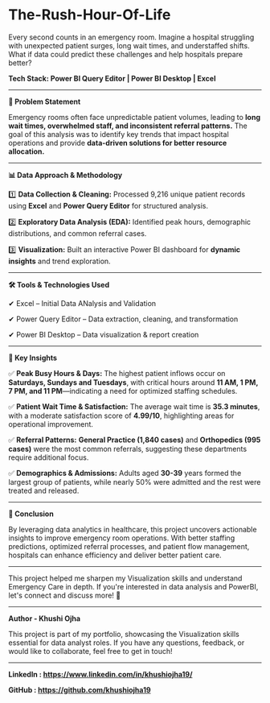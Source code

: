 # The-Rush-Hour-Of-Life
Every second counts in an emergency room. Imagine a hospital struggling with unexpected patient surges, long wait times, and understaffed shifts. What if data could predict these challenges and help hospitals prepare better?

**Tech Stack: Power BI Query Editor | Power BI Desktop | Excel**

---

 **🚨 Problem Statement**
 
Emergency rooms often face unpredictable patient volumes, leading to **long wait times, overwhelmed staff, and inconsistent referral patterns.** The goal of this analysis was to identify key trends that impact hospital operations and provide **data-driven solutions for better resource allocation.**

---

 **📊 Data Approach & Methodology**
 
1️⃣ **Data Collection & Cleaning:** Processed 9,216 unique patient records using **Excel** and **Power Query Editor** for structured analysis.


2️⃣ **Exploratory Data Analysis (EDA):** Identified peak hours, demographic distributions, and common referral cases.


3️⃣ **Visualization:** Built an interactive Power BI dashboard for **dynamic insights** and trend exploration.

---

 **🛠 Tools & Technologies Used**

✔ Excel – Initial Data ANalysis and Validation

✔ Power Query Editor – Data extraction, cleaning, and transformation

✔ Power BI Desktop – Data visualization & report creation

---

 **🔑 Key Insights**

✅ **Peak Busy Hours & Days:** The highest patient inflows occur on **Saturdays, Sundays and Tuesdays**, with critical hours around **11 AM, 1 PM, 7 PM, and 11 PM**—indicating a need for optimized staffing schedules.

✅ **Patient Wait Time & Satisfaction:** The average wait time is **35.3 minutes**, with a moderate satisfaction score of **4.99/10**, highlighting areas for operational improvement.

✅ **Referral Patterns:** **General Practice (1,840 cases)** and **Orthopedics (995 cases)** were the most common referrals, suggesting these departments require additional focus.

✅ **Demographics & Admissions:** Adults aged **30-39** years formed the largest group of patients, while nearly 50% were admitted and the rest were treated and released.

---

 **📌 Conclusion**

By leveraging data analytics in healthcare, this project uncovers actionable insights to improve emergency room operations. With better staffing predictions, optimized referral processes, and patient flow management, hospitals can enhance efficiency and deliver better patient care.

---

This project helped me sharpen my Visualization skills and understand Emergency Care in depth. If you're interested in data analysis and PowerBI, let's connect and discuss more! 🚀

---

 **Author - Khushi Ojha**


This project is part of my portfolio, showcasing the Visualization skills essential for data analyst roles. If you have any questions, feedback, or would like to collaborate, feel free to get in touch!

---

 **LinkedIn : https://www.linkedin.com/in/khushiojha19/**

 **GitHub : https://github.com/khushiojha19**


 
